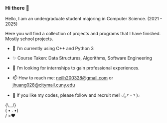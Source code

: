 ### Hi there 👋

<!--
**NightFall28/NightFall28** is a ✨ _special_ ✨ repository because its `README.md` (this file) appears on your GitHub profile.

Here are some ideas to get you started:

- 🔭 I’m currently working on ...
- 🌱 I’m currently learning ...
- 👯 I’m looking to collaborate on ...
- 🤔 I’m looking for help with ...
- 💬 Ask me about ...
- 📫 How to reach me: ...
- 😄 Pronouns: ...
- ⚡ Fun fact: ...
--> 
Hello, I am an undergraduate student majoring in Computer Science. (2021 - 2025)

Here you will find a collection of projects and programs that I have finished. Mostly school projects.

- 🔭 I’m currently using C++ and Python 3

- ✨ Course Taken: Data Structures, Algorithms, Software Engineering

- 💬 I’m looking for internships to gain professional experiences.

- 📫 How to reach me: neilh200328@gmail.com or jhuang028@citymail.cuny.edu

- 👯 If you like my codes, please follow and recruit me! ⸜(｡˃ ᵕ ˂ )⸝

{\\__/}  
( • . •)  
/ >♥️ 
